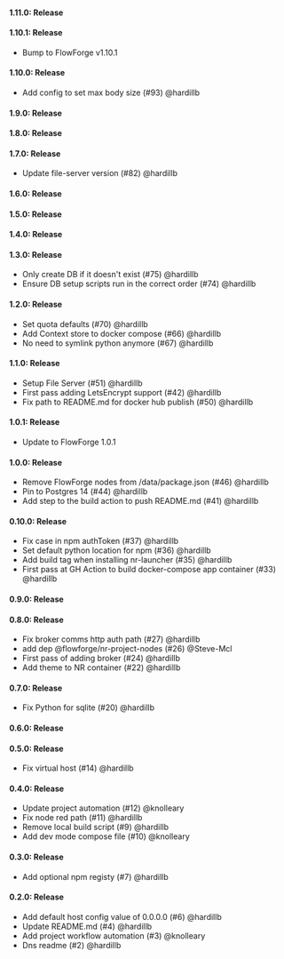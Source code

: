 #### 1.11.0: Release


#### 1.10.1: Release

 - Bump to FlowForge v1.10.1

#### 1.10.0: Release

 - Add config to set max body size (#93) @hardillb

#### 1.9.0: Release


#### 1.8.0: Release


#### 1.7.0: Release

 - Update file-server version (#82) @hardillb

#### 1.6.0: Release


#### 1.5.0: Release


#### 1.4.0: Release


#### 1.3.0: Release

 - Only create DB if it doesn't exist (#75) @hardillb
 - Ensure DB setup scripts run in the correct order (#74) @hardillb

#### 1.2.0: Release

 - Set quota defaults (#70) @hardillb
 - Add Context store to docker compose (#66) @hardillb
 - No need to symlink python anymore (#67) @hardillb

#### 1.1.0: Release

 - Setup File Server (#51) @hardillb
 - First pass adding LetsEncrypt support (#42) @hardillb
 - Fix path to README.md for docker hub publish (#50) @hardillb

#### 1.0.1: Release

 - Update to FlowForge 1.0.1

#### 1.0.0: Release

 - Remove FlowForge nodes from /data/package.json (#46) @hardillb
 - Pin to Postgres 14 (#44) @hardillb
 - Add step to the build action to push README.md (#41) @hardillb

#### 0.10.0: Release

 - Fix case in npm authToken (#37) @hardillb
 - Set default python location for npm (#36) @hardillb
 - Add build tag when installing nr-launcher (#35) @hardillb
 - First pass at GH Action to build docker-compose app container (#33) @hardillb

#### 0.9.0: Release


#### 0.8.0: Release

 - Fix broker comms http auth path (#27) @hardillb
 - add dep @flowforge/nr-project-nodes (#26) @Steve-Mcl
 - First pass of adding broker (#24) @hardillb
 - Add theme to NR container (#22) @hardillb

#### 0.7.0: Release

 - Fix Python for sqlite (#20) @hardillb

#### 0.6.0: Release


#### 0.5.0: Release

 - Fix virtual host (#14) @hardillb

#### 0.4.0: Release

 - Update project automation (#12) @knolleary
 - Fix node red path (#11) @hardillb
 - Remove local build script (#9) @hardillb
 - Add dev mode compose file (#10) @knolleary

#### 0.3.0: Release

 - Add optional npm registy (#7) @hardillb

#### 0.2.0: Release

 - Add default host config value of 0.0.0.0 (#6) @hardillb
 - Update README.md (#4) @hardillb
 - Add project workflow automation (#3) @knolleary
 - Dns readme (#2) @hardillb
 
